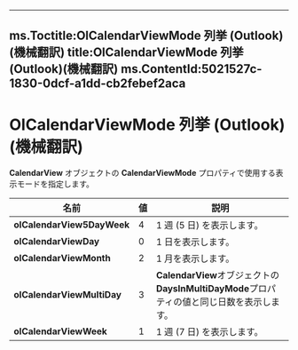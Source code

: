 

---
ms.Toctitle:OlCalendarViewMode 列挙 (Outlook)(機械翻訳)
title:OlCalendarViewMode 列挙 (Outlook)(機械翻訳)
ms.ContentId:5021527c-1830-0dcf-a1dd-cb2febef2aca
---
# OlCalendarViewMode 列挙 (Outlook)(機械翻訳)




**CalendarView** オブジェクトの **CalendarViewMode** プロパティで使用する表示モードを指定します。

|**名前**|**値**|**説明**|
|---|---|---|
|**olCalendarView5DayWeek**|4|1 週 (5 日) を表示します。|
|**olCalendarViewDay**|0|1 日を表示します。|
|**olCalendarViewMonth**|2|1 月を表示します。|
|**olCalendarViewMultiDay**|3|**CalendarView**オブジェクトの**DaysInMultiDayMode**プロパティの値と同じ日数を表示します。|
|**olCalendarViewWeek**|1|1 週 (7 日) を表示します。|




